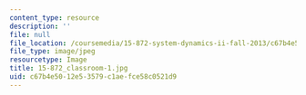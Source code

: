 ```yaml
---
content_type: resource
description: ''
file: null
file_location: /coursemedia/15-872-system-dynamics-ii-fall-2013/c67b4e5012e53579c1aefce58c0521d9_15-872_classroom-1.jpg
file_type: image/jpeg
resourcetype: Image
title: 15-872_classroom-1.jpg
uid: c67b4e50-12e5-3579-c1ae-fce58c0521d9
---
```

